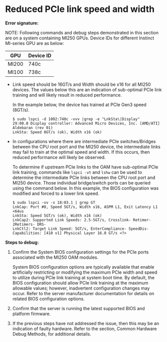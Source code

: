 #  **Reduced PCIe link speed and width**

**Error signature:**

NOTE: Following commands and debug steps demonstrated in this section are on a system containing MI250 GPUs. 
Device IDs for different Instinct MI-series GPU are as below:

| GPU    | Device ID |
|--------|-----------|
| MI200  | 740c      |
| MI100  | 738c      |

-   Link speed should be 16GT/s and Width should be x16 for all MI250 devices. The values below this are an indication of sub-optimal PCIe link training and will likely result in reduced performance.

    In the example below, the device has trained at PCIe Gen3 speed (8GT/s).
    
    ```
    $ sudo lspci -d 1002:740c -vvv |grep -e "LnkSta\|Display"
    29:00.0 Display controller: Advanced Micro Devices, Inc. [AMD/ATI] Aldebaran (rev 01)
    LnkSta: Speed 8GT/s (ok), Width x16 (ok)
    ```
    
-   In configurations where there are intermediate PCIe switches/Bridges between the CPU root port and the MI250 device, the intermediate links may fail to train at the optimal speed and width. If this occurs, then reduced performance will likely be observed.

    To determine if upstream PCIe links to the OAM have sub-optimal PCIe link training, commands like `lspci -vt` and `lshw` can be used to determine the intermediate PCIe links between the CPU root port and MI250 device. Those individual bridge/switch ports can be queried using the command below. In this example, the BIOS configuration was  modified and forced to a lower link speed.

    ```
    $ sudo lspci -vv -s 18:03.1 | grep GT
    LnkCap: Port #0, Speed 5GT/s, Width x16, ASPM L1, Exit Latency L1 <64us
    LnkSta: Speed 5GT/s (ok), Width x16 (ok)
    LnkCap2: Supported Link Speeds: 2.5-5GT/s, Crosslink- Retimer- 2Retimers- DRS-
    LnkCtl2: Target Link Speed: 5GT/s, EnterCompliance- SpeedDis-
    Capabilities: [410 v1] Physical Layer 16.0 GT/s <?>
    ```
 
**Steps to debug:**

1.  Confirm the System BIOS configuration settings for the PCIe ports associated with the MI250 OAM modules.

    System BIOS configuration options are typically available that enable artificially restricting or modifying the maximum PCIe width and speed to utilize during PCIe link training at system boot time. By default, the BIOS configuration should allow PCIe link training at the maximum allowable values; however, inadvertent configuration changes may occur. Refer to the server manufacturer documentation for details on related BIOS configuration options.

2.  Confirm that the server is running the latest supported BIOS and
    platform firmware.

3.  If the previous steps have not addressed the issue, then this may be
    an indication of faulty hardware. Refer to the section, Common
    Hardware Debug Methods, for additional details.

